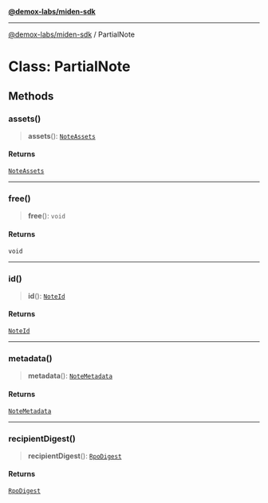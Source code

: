 [**@demox-labs/miden-sdk**](../README.md)

***

[@demox-labs/miden-sdk](../README.md) / PartialNote

# Class: PartialNote

## Methods

### assets()

> **assets**(): [`NoteAssets`](NoteAssets.md)

#### Returns

[`NoteAssets`](NoteAssets.md)

***

### free()

> **free**(): `void`

#### Returns

`void`

***

### id()

> **id**(): [`NoteId`](NoteId.md)

#### Returns

[`NoteId`](NoteId.md)

***

### metadata()

> **metadata**(): [`NoteMetadata`](NoteMetadata.md)

#### Returns

[`NoteMetadata`](NoteMetadata.md)

***

### recipientDigest()

> **recipientDigest**(): [`RpoDigest`](RpoDigest.md)

#### Returns

[`RpoDigest`](RpoDigest.md)
